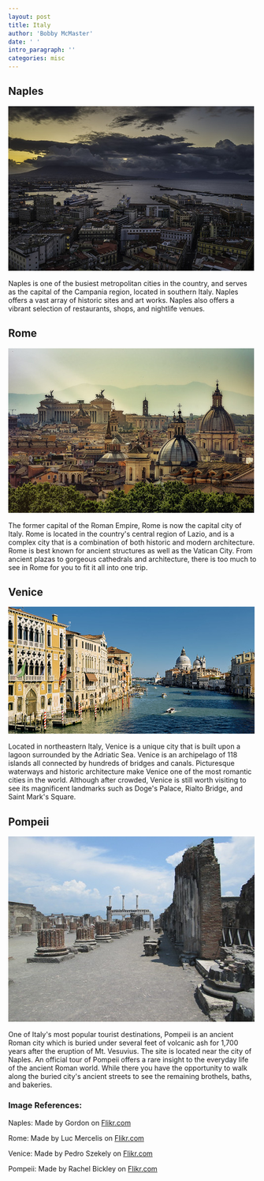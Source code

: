 ```yaml
---
layout: post
title: Italy
author: 'Bobby McMaster'
date: ' '
intro_paragraph: ''
categories: misc
---
```

## Naples
![Naples](/assets/Naples.jpg)

Naples is one of the busiest metropolitan cities in the country, and serves as the capital of the Campania region, located in southern Italy. Naples offers a vast array of historic sites and art works. Naples also offers a vibrant selection of restaurants, shops, and nightlife venues.

## Rome
![Rome](/assets/Rome.jpg)

The former capital of the Roman Empire, Rome is now the capital city of Italy. Rome is located in the country's central region of Lazio, and is a complex city that is a combination of both historic and modern architecture. Rome is best known for ancient structures as well as the Vatican City. From ancient plazas to gorgeous cathedrals and architecture, there is too much to see in Rome for you to fit it all into one trip.

## Venice
![Venice](/assets/Venice1.jpg)

Located in northeastern Italy, Venice is a unique city that is built upon a lagoon surrounded by the Adriatic Sea. Venice is an archipelago of 118 islands all connected by hundreds of bridges and canals. Picturesque waterways and historic architecture make Venice one of the most romantic cities in the world. Although after crowded, Venice is still worth visiting to see its magnificent landmarks such as Doge's Palace, Rialto Bridge, and Saint Mark's Square.

## Pompeii
![Pompeii](/assets/Pompeii1.jpg)

One of Italy's most popular tourist destinations, Pompeii is an ancient Roman city which is buried under several feet of volcanic ash for 1,700 years after the eruption of Mt. Vesuvius. The site is located near the city of Naples. An official tour of Pompeii offers a rare insight to the everyday life of the ancient Roman world. While there you have the opportunity to walk along the buried city's ancient streets to see the remaining brothels, baths, and bakeries.

### Image References:
Naples: Made by Gordon on [Flikr.com](https://www.flickr.com/photos/gordon-s/44121161871/in/photolist-2adQugr-CPjuMG-2bDDmcf-aQFNf8-M4xgKk-dHynd-FFeCgU-WV7VAh-ffFgi8-251Qxya-a1vai3-XPGHkW-NapWd8-5DQiVK-BdPBw-Mc9ajJ-XLoA58-256fwDU-zJEkC-MFdTW1-LnmPZb-Nr22G9-o3XWT8-4FyUDF-owHiRF-23HHuaw-MrSPTf-DT48-7GmdeE-ME4S4A-nPrJTv-4N1AeS-e9pid6-69yNXi-NWfzJY-84A9yH-23W5yT7-f227DZ-MH6A99-MaoLL8-MdW6iu-V3Ru5P-NfjGYf-2bgyqCm-5HRcP9-MtCKKm-sqoNBv-eNqVyw-N379Cb-4Q2kAV)

Rome: Made by Luc Mercelis on [Flikr.com](https://www.flickr.com/photos/luc-mechelen/27621156514/in/photolist-J5MDws-pY77ZF-p2yt2W-pYo2hC-pWK8DE-27jtWZR-pYka48-pWLNa5-pYkXUH-suu353-HxJFaP-p2szCU-NkQAV7-MwsPmb-SYc4Xs-BhBCyY-djJCmQ-pWSoso-pYezM4-pXjYtq-pYG28T-pZ3YR7-pYmSBd-pFZ8h2-pGtAcB-pYG1wT-pW8su7-p2CnEf-pYjJSu-dcZFjp-6Yw5gS-6W7UVr-2dUacxd-pYn92V-q3YB6k-pYesZ6-p2tScd-pGzLAJ-p2pnxh-JFYuGQ-pY9RTU-4RxKSD-qHZ9g7-qRejCm-p2vBnt-pZ6vcy-pGuh4T-DPzHZU-pYxq2h-pGtNWA)

Venice: Made by Pedro Szekely on [Flikr.com](https://www.flickr.com/photos/pedrosz/36206213542/in/photolist-XaqiT5-xuBrUE-gRSYzW-LyhLaV-XawzeT-4jYLS-a8p8UL-j7Q44f-24Fmusa-25WLbuy-b7dZ4p-27AnGC5-FxywQx-FjyygM-a8xJL3-rdxBsR-bmkwZS-257M7KT-7kMJbc-bmkxDU-p2wcdq-pTq8S8-GKEiCu-EAwmGm-2c7aW87-Chm4Jj-2c9MVZh-22B6d2h-oUJxir-zsoumK-22efqrn-22LxXyZ-21jFucX-Dam8ZV-attqRW-P3gAmD-NWewXY-26HP8RQ-P9qmUD-PU7nna-YsVET5-EA9ren-GknuLu-Pshcq3-ZiGtTd-FEART6-28RbScS-NHq4Db-MB7wjP-h2kCj7)

Pompeii: Made by Rachel Bickley on [Flikr.com](https://www.flickr.com/photos/rachelbickley/9299532027/in/photolist-faLwT6-jDsgHv-8W39x8-qhH4w-qjnLj-8W2MYX-faKXgF-jDu5Gs-jDrPz8-jDs1Qe-faLa9V-eoRgKL-jDu4fQ-fb1tn7-fb1vLw-TwLaR7-9XdH75-fb1oPo-faKGR6-jDuKTf-fb1kCE-8W64e7-fb1CyQ-5vGRSc-amVZYe-fb1uso-jDsatB-8VZd66-fWPLuM-BQudHk-fWQcbZ-gbCAT-fb1pus-hvzAH-8W2GBt-amYUjf-jDsKLT-amYTv3-9RHpdj-fb1K2E-gbAyS-5cWHa4-fb1d8W-8W348e-hvzDm-faKKsg-jDshC6-jDuTMw-jDrQ4V-faKXZp)
